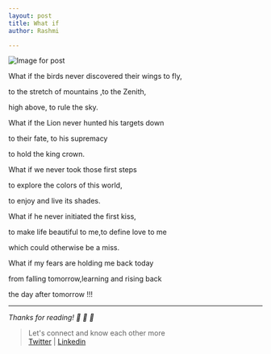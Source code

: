```yaml
---
layout: post
title: What if
author: Rashmi

---
```

![Image for post](https://miro.medium.com/max/3188/0*LT39enpkvxOZcP-G)

What if the birds never discovered their wings to fly,

to the stretch of mountains ,to the Zenith,

high above, to rule the sky.

What if the Lion never hunted his targets down

to their fate, to his supremacy

to hold the king crown.

What if we never took those first steps

to explore the colors of this world,

to enjoy and live its shades.

What if he never initiated the first kiss,

to make life beautiful to me,to define love to me

which could otherwise be a miss.

What if my fears are holding me back today

from falling tomorrow,learning and rising back

the day after tomorrow !!!

* * * * *

*Thanks for reading! 💛 💛 💛*

> Let's connect and know each other more\
> [Twitter](https://twitter.com/oyerashmi) | [Linkedin](https://www.linkedin.com/in/rashmi-shukla-7ba298104/)